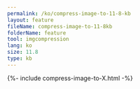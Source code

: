 ```yaml
---
permalink: /ko/compress-image-to-11-8-kb
layout: feature
fileName: compress-image-to-11-8kb
folderName: feature
tool: imgcompression
lang: ko
size: 11.8
type: kb
---
```


{%- include compress-image-to-X.html -%}
